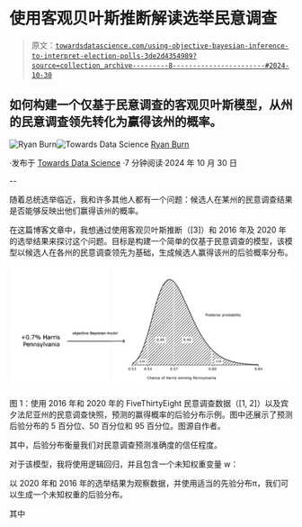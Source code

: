 # 使用客观贝叶斯推断解读选举民意调查

> 原文：[`towardsdatascience.com/using-objective-bayesian-inference-to-interpret-election-polls-3de2d4354989?source=collection_archive---------8-----------------------#2024-10-30`](https://towardsdatascience.com/using-objective-bayesian-inference-to-interpret-election-polls-3de2d4354989?source=collection_archive---------8-----------------------#2024-10-30)

## 如何构建一个仅基于民意调查的客观贝叶斯模型，从州的民意调查领先转化为赢得该州的概率。

[](https://medium.com/@ryan.burn?source=post_page---byline--3de2d4354989--------------------------------)![Ryan Burn](https://medium.com/@ryan.burn?source=post_page---byline--3de2d4354989--------------------------------)[](https://towardsdatascience.com/?source=post_page---byline--3de2d4354989--------------------------------)![Towards Data Science](https://towardsdatascience.com/?source=post_page---byline--3de2d4354989--------------------------------) [Ryan Burn](https://medium.com/@ryan.burn?source=post_page---byline--3de2d4354989--------------------------------)

·发布于 [Towards Data Science](https://towardsdatascience.com/?source=post_page---byline--3de2d4354989--------------------------------) ·7 分钟阅读·2024 年 10 月 30 日

--

随着总统选举临近，我和许多其他人都有一个问题：候选人在某州的民意调查结果是否能够反映出他们赢得该州的概率。

在这篇博客文章中，我想通过使用客观贝叶斯推断（[3]）和 2016 年及 2020 年的选举结果来探讨这个问题。目标是构建一个简单的仅基于民意调查的模型，该模型以候选人在各州的民意调查领先为基础，生成候选人赢得该州的后验概率分布。

![](img/e53dc13498959c6a7b2cab3103f928d4.png)

图 1：使用 2016 年和 2020 年的 FiveThirtyEight 民意调查数据（[1, 2]）以及宾夕法尼亚州的民意调查快照，预测的赢得概率的后验分布示例。图中还展示了预测后验分布的 5 百分位、50 百分位和 95 百分位。图源自作者。

其中，后验分布衡量我们对民意调查预测准确度的信任程度。

对于该模型，我将使用逻辑回归，并且包含一个未知权重变量 w：

以 2020 年和 2016 年的选举结果为观察数据，并使用适当的先验分布π，我们可以生成一个未知权重的后验分布。

其中

